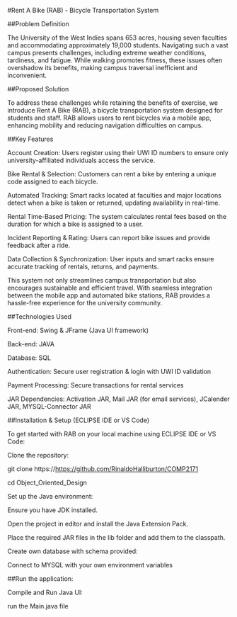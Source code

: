 #Rent A Bike (RAB) - Bicycle Transportation System

##Problem Definition

The University of the West Indies spans 653 acres, housing seven faculties and accommodating approximately 19,000 students. Navigating such a vast campus presents challenges, including extreme weather conditions, tardiness, and fatigue. While walking promotes fitness, these issues often overshadow its benefits, making campus traversal inefficient and inconvenient.

##Proposed Solution

To address these challenges while retaining the benefits of exercise, we introduce Rent A Bike (RAB), a bicycle transportation system designed for students and staff. RAB allows users to rent bicycles via a mobile app, enhancing mobility and reducing navigation difficulties on campus.

##Key Features

Account Creation: Users register using their UWI ID numbers to ensure only university-affiliated individuals access the service.

Bike Rental & Selection: Customers can rent a bike by entering a unique code assigned to each bicycle.

Automated Tracking: Smart racks located at faculties and major locations detect when a bike is taken or returned, updating availability in real-time.

Rental Time-Based Pricing: The system calculates rental fees based on the duration for which a bike is assigned to a user.

Incident Reporting & Rating: Users can report bike issues and provide feedback after a ride.

Data Collection & Synchronization: User inputs and smart racks ensure accurate tracking of rentals, returns, and payments.

This system not only streamlines campus transportation but also encourages sustainable and efficient travel. With seamless integration between the mobile app and automated bike stations, RAB provides a hassle-free experience for the university community.

##Technologies Used

Front-end: Swing & JFrame (Java UI framework)

Back-end: JAVA

Database: SQL

Authentication: Secure user registration & login with UWI ID validation

Payment Processing: Secure transactions for rental services

JAR Dependencies: Activation JAR, Mail JAR (for email services), JCalender JAR, MYSQL-Connector JAR

##Installation & Setup (ECLIPSE IDE or VS Code)

To get started with RAB on your local machine using ECLIPSE IDE or VS Code:

Clone the repository:

git clone https://https://github.com/RinaldoHalliburton/COMP2171

cd Object_Oriented_Design

Set up the Java environment:

Ensure you have JDK installed.

Open the project in editor and install the Java Extension Pack.

Place the required JAR files in the lib folder and add them to the classpath.

Create own database with schema provided:

Connect to MYSQL with your own environment variables

##Run the application:

Compile and Run Java UI:

run the Main.java file
